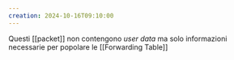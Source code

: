 ```yaml
---
creation: 2024-10-16T09:10:00
---
```

Questi [[packet]] non contengono *user data* ma solo informazioni necessarie per popolare le [[Forwarding Table]] 